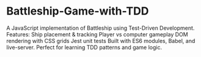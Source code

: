 # Battleship-Game-with-TDD
A JavaScript implementation of Battleship using Test-Driven Development. Features:  Ship placement &amp; tracking  Player vs computer gameplay  DOM rendering with CSS grids  Jest unit tests Built with ES6 modules, Babel, and live-server. Perfect for learning TDD patterns and game logic.
